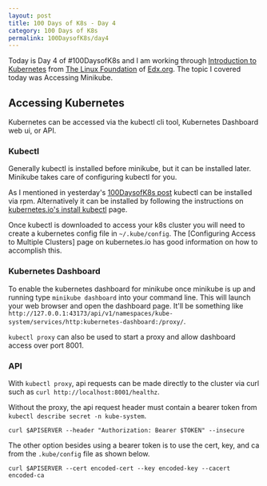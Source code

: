 ```yaml
---
layout: post
title: 100 Days of K8s - Day 4
category: 100 Days of K8s
permalink: 100DaysofK8s/day4
---
```


Today is Day 4 of #100DaysofK8s and I am working through [Introduction to Kubernetes](https://www.edx.org/course/introduction-to-kubernetes) from [The Linux Foundation](www.linuxfoundation.org/‎
) of [Edx.org](https://edx.org). The topic I covered today was Accessing Minikube.


## Accessing Kubernetes
Kubernetes can be accessed via the kubectl cli tool, Kubernetes Dashboard web ui, or API.

### Kubectl
Generally kubectl is installed before minikube, but it can be installed later. Minikube takes care of configuring kubectl for you.

As I mentioned in yesterday's [100DaysofK8s post](100DaysofK8s/day3) kubectl can be installed via rpm. Alternatively it can be installed by following the instructions on [kubernetes.io's install kubectl](https://kubernetes.io/docs/tasks/tools/install-kubectl/) page.

Once kubectl is downloaded to access your k8s cluster you will need to create a kubernetes config file in `~/.kube/config`. The [Configuring Access to Multiple Clusters] page on kubernetes.io has good information on how to accomplish this.

### Kubernetes Dashboard
To enable the kubernetes dashboard for minikube once minikube is up and running type `minikube dashboard` into your command line. This will launch your web browser and open the dashboard page. It'll be something like `http://127.0.0.1:43173/api/v1/namespaces/kube-system/services/http:kubernetes-dashboard:/proxy/`.

`kubectl proxy` can also be used to start a proxy and allow dashboard access over port 8001.

### API
With `kubectl proxy`, api requests can be made directly to the cluster via curl such as `curl http://localhost:8001/healthz`.

Without the proxy, the api request header must contain a bearer token from `kubectl describe secret -n kube-system`.

`curl $APISERVER --header "Authorization: Bearer $TOKEN" --insecure`

The other option besides using a bearer token is to use the cert, key, and ca from the `.kube/config` file as shown below.

`curl $APISERVER --cert encoded-cert --key encoded-key --cacert encoded-ca`
